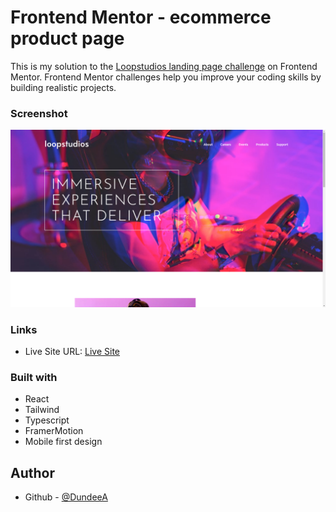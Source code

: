 # Frontend Mentor - ecommerce product page

This is my solution to the [Loopstudios landing page challenge](https://www.frontendmentor.io/) on Frontend Mentor. Frontend Mentor challenges help you improve your coding skills by building realistic projects.

### Screenshot

![](./desktop.png)

### Links

- Live Site URL: [Live Site]()

### Built with

- React
- Tailwind
- Typescript
- FramerMotion
- Mobile first design

## Author

- Github - [@DundeeA](https://github.com/DundeeA)
